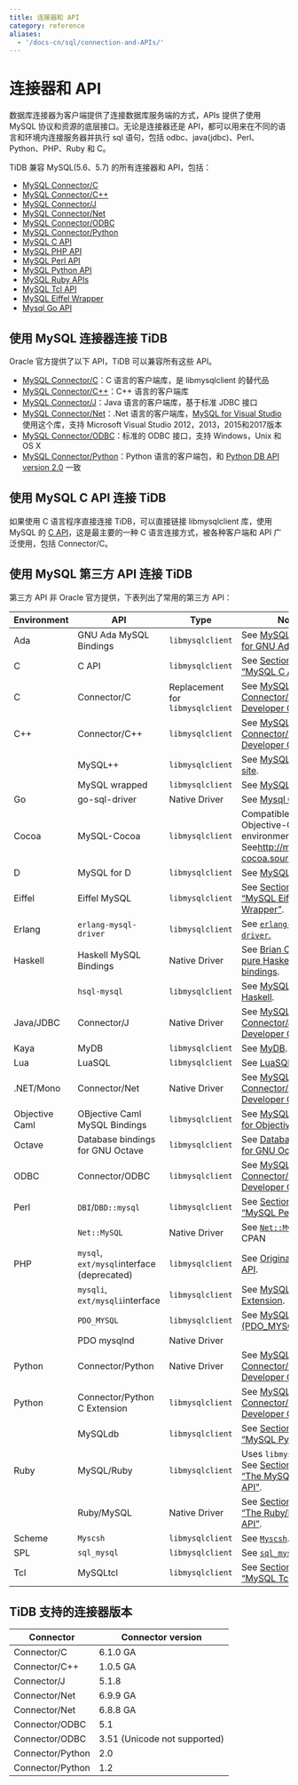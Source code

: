 ```yaml
---
title: 连接器和 API
category: reference
aliases:
  - '/docs-cn/sql/connection-and-APIs/'
---
```


# 连接器和 API

数据库连接器为客户端提供了连接数据库服务端的方式，APIs 提供了使用 MySQL 协议和资源的底层接口。无论是连接器还是 API，都可以用来在不同的语言和环境内连接服务器并执行 sql 语句，包括 odbc、java(jdbc)、Perl、Python、PHP、Ruby 和 C。

TiDB 兼容 MySQL(5.6、5.7) 的所有连接器和 API，包括：

+ [MySQL Connector/C](https://dev.mysql.com/doc/refman/5.7/en/connector-c-info.html)
+ [MySQL Connector/C++](https://dev.mysql.com/doc/refman/5.7/en/connector-cpp-info.html)
+ [MySQL Connector/J](https://dev.mysql.com/doc/refman/5.7/en/connector-j-info.html)
+ [MySQL Connector/Net](https://dev.mysql.com/doc/refman/5.7/en/connector-net-info.html)
+ [MySQL Connector/ODBC](https://dev.mysql.com/doc/refman/5.7/en/connector-odbc-info.html)
+ [MySQL Connector/Python](https://dev.mysql.com/doc/refman/5.7/en/connector-python-info.html)
+ [MySQL C API](https://dev.mysql.com/doc/refman/5.7/en/c-api.html)
+ [MySQL PHP API](https://dev.mysql.com/doc/refman/5.7/en/apis-php-info.html)
+ [MySQL Perl API](https://dev.mysql.com/doc/refman/5.7/en/apis-perl.html)
+ [MySQL Python API](https://dev.mysql.com/doc/refman/5.7/en/apis-python.html)
+ [MySQL Ruby APIs](https://dev.mysql.com/doc/refman/5.7/en/apis-ruby.html)
+ [MySQL Tcl API](https://dev.mysql.com/doc/refman/5.7/en/apis-tcl.html)
+ [MySQL Eiffel Wrapper](https://dev.mysql.com/doc/refman/5.7/en/apis-eiffel.html)
+ [Mysql Go API](https://github.com/go-sql-driver/mysql)

## 使用 MySQL 连接器连接 TiDB

Oracle 官方提供了以下 API，TiDB 可以兼容所有这些 API。

+ [MySQL Connector/C](https://dev.mysql.com/doc/refman/5.7/en/connector-c-info.html)：C 语言的客户端库，是 libmysqlclient 的替代品
+ [MySQL Connector/C++](https://dev.mysql.com/doc/refman/5.7/en/connector-cpp-info.html)：C++ 语言的客户端库
+ [MySQL Connector/J](https://dev.mysql.com/doc/refman/5.7/en/connector-j-info.html)：Java 语言的客户端库，基于标准 JDBC 接口
+ [MySQL Connector/Net](https://dev.mysql.com/doc/refman/5.7/en/connector-net-info.html)：.Net 语言的客户端库，[MySQL for Visual Studio](https://dev.mysql.com/doc/visual-studio/en/)使用这个库，支持 Microsoft Visual Studio 2012，2013，2015和2017版本
+ [MySQL Connector/ODBC](https://dev.mysql.com/doc/refman/5.7/en/connector-odbc-info.html)：标准的 ODBC 接口，支持 Windows，Unix 和 OS X
+ [MySQL Connector/Python](https://dev.mysql.com/doc/refman/5.7/en/connector-python-info.html)：Python 语言的客户端包，和 [Python DB API version 2.0](http://www.python.org/dev/peps/pep-0249/) 一致

## 使用 MySQL C API 连接 TiDB

如果使用 C 语言程序直接连接 TiDB，可以直接链接 libmysqlclient 库，使用 MySQL 的 [C API](https://dev.mysql.com/doc/refman/5.7/en/c-api.html)，这是最主要的一种 C 语言连接方式，被各种客户端和 API 广泛使用，包括 Connector/C。

## 使用 MySQL 第三方 API 连接 TiDB

第三方 API 非 Oracle 官方提供，下表列出了常用的第三方 API：

| Environment    | API                                        | Type                             | Notes                                                                                                                                 |
| -------------- | ------------------------------------------ | -------------------------------- | ------------------------------------------------------------------------------------------------------------------------------------- |
| Ada            | GNU Ada MySQL Bindings                     | `libmysqlclient`                 | See [MySQL Bindings for GNU Ada](http://gnade.sourceforge.net/)                                                                       |
| C              | C API                                      | `libmysqlclient`                 | See [Section 27.8, “MySQL C API”](https://dev.mysql.com/doc/refman/5.7/en/c-api.html).                                                |
| C              | Connector/C                                | Replacement for `libmysqlclient` | See [MySQL Connector/C Developer Guide](https://dev.mysql.com/doc/connector-c/en/).                                                   |
| C++            | Connector/C++                              | `libmysqlclient`                 | See [MySQL Connector/C++ Developer Guide](https://dev.mysql.com/doc/connector-cpp/en/).                                               |
|                | MySQL++                                    | `libmysqlclient`                 | See [MySQL++ Web site](http://tangentsoft.net/mysql++/doc/).                                                                          |
|                | MySQL wrapped                              | `libmysqlclient`                 | See [MySQL wrapped](http://www.alhem.net/project/mysql/).                                                                             |
| Go             | go-sql-driver                              | Native Driver                    | See [Mysql Go API](https://github.com/go-sql-driver/mysql)                                                                            |
| Cocoa          | MySQL-Cocoa                                | `libmysqlclient`                 | Compatible with the Objective-C Cocoa environment. See<http://mysql-cocoa.sourceforge.net/>                                           |
| D              | MySQL for D                                | `libmysqlclient`                 | See [MySQL for D](https://github.com/mysql-d/mysql-native).                                                                           |
| Eiffel         | Eiffel MySQL                               | `libmysqlclient`                 | See [Section 27.14, “MySQL Eiffel Wrapper”](https://dev.mysql.com/doc/refman/5.7/en/apis-eiffel.html).                                |
| Erlang         | `erlang-mysql-driver`                      | `libmysqlclient`                 | See [`erlang-mysql-driver`.](http://code.google.com/p/erlang-mysql-driver/)                                                           |
| Haskell        | Haskell MySQL Bindings                     | Native Driver                    | See [Brian O'Sullivan's pure Haskell MySQL bindings](http://www.serpentine.com/blog/software/mysql/).                                 |
|                | `hsql-mysql`                               | `libmysqlclient`                 | See [MySQL driver for Haskell](http://hackage.haskell.org/cgi-bin/hackage-scripts/package/hsql-mysql-1.7).                            |
| Java/JDBC      | Connector/J                                | Native Driver                    | See [MySQL Connector/J 5.1 Developer Guide](https://dev.mysql.com/doc/connector-j/5.1/en/).                                           |
| Kaya           | MyDB                                       | `libmysqlclient`                 | See [MyDB](http://kayalang.org/library/latest/MyDB).                                                                                  |
| Lua            | LuaSQL                                     | `libmysqlclient`                 | See [LuaSQL](http://keplerproject.github.io/luasql/manual.html).                                                                      |
| .NET/Mono      | Connector/Net                              | Native Driver                    | See [MySQL Connector/Net Developer Guide](https://dev.mysql.com/doc/connector-net/en/).                                               |
| Objective Caml | OBjective Caml MySQL Bindings              | `libmysqlclient`                 | See [MySQL Bindings for Objective Caml](http://raevnos.pennmush.org/code/ocaml-mysql/).                                               |
| Octave         | Database bindings for GNU Octave           | `libmysqlclient`                 | See [Database bindings for GNU Octave](http://octave.sourceforge.net/database/index.html).                                            |
| ODBC           | Connector/ODBC                             | `libmysqlclient`                 | See [MySQL Connector/ODBC Developer Guide](https://dev.mysql.com/doc/connector-odbc/en/).                                             |
| Perl           | `DBI`/`DBD::mysql`                         | `libmysqlclient`                 | See [Section 27.10, “MySQL Perl API”](https://dev.mysql.com/doc/refman/5.7/en/apis-perl.html).                                        |
|                | `Net::MySQL`                               | Native Driver                    | See [`Net::MySQL`](http://search.cpan.org/dist/Net-MySQL/MySQL.pm) at CPAN                                                            |
| PHP            | `mysql`, `ext/mysql`interface (deprecated) | `libmysqlclient`                 | See [Original MySQL API](https://dev.mysql.com/doc/apis-php/en/apis-php-mysql.html).                                                  |
|                | `mysqli`, `ext/mysqli`interface            | `libmysqlclient`                 | See [MySQL Improved Extension](https://dev.mysql.com/doc/apis-php/en/apis-php-mysqli.html).                                           |
|                | `PDO_MYSQL`                                | `libmysqlclient`                 | See [MySQL Functions (PDO_MYSQL)](https://dev.mysql.com/doc/apis-php/en/apis-php-pdo-mysql.html).                                     |
|                | PDO mysqlnd                                | Native Driver                    |                                                                                                                                       |
| Python         | Connector/Python                           | Native Driver                    | See [MySQL Connector/Python Developer Guide](https://dev.mysql.com/doc/connector-python/en/).                                         |
| Python         | Connector/Python C Extension               | `libmysqlclient`                 | See [MySQL Connector/Python Developer Guide](https://dev.mysql.com/doc/connector-python/en/).                                         |
|                | MySQLdb                                    | `libmysqlclient`                 | See [Section 27.11, “MySQL Python API”](https://dev.mysql.com/doc/refman/5.7/en/apis-python.html).                                    |
| Ruby           | MySQL/Ruby                                 | `libmysqlclient`                 | Uses `libmysqlclient`. See [Section 27.12.1, “The MySQL/Ruby API”](https://dev.mysql.com/doc/refman/5.7/en/apis-ruby-mysqlruby.html). |
|                | Ruby/MySQL                                 | Native Driver                    | See [Section 27.12.2, “The Ruby/MySQL API”](https://dev.mysql.com/doc/refman/5.7/en/apis-ruby-rubymysql.html).                        |
| Scheme         | `Myscsh`                                   | `libmysqlclient`                 | See [`Myscsh`](https://github.com/aehrisch/myscsh).                                                                                   |
| SPL            | `sql_mysql`                                | `libmysqlclient`                 | See [`sql_mysql` for SPL](http://www.clifford.at/spl/spldoc/sql_mysql.html).                                                          |
| Tcl            | MySQLtcl                                   | `libmysqlclient`                 | See [Section 27.13, “MySQL Tcl API”](https://dev.mysql.com/doc/refman/5.7/en/apis-tcl.html).                                          |


## TiDB 支持的连接器版本

| Connector        | Connector version            |
| ---------------- | ---------------------------- |
| Connector/C      | 6.1.0 GA                     |
| Connector/C++    | 1.0.5 GA                     |
| Connector/J      | 5.1.8                        |
| Connector/Net    | 6.9.9 GA                     |
| Connector/Net    | 6.8.8 GA                     |
| Connector/ODBC   | 5.1                          |
| Connector/ODBC   | 3.51 (Unicode not supported) |
| Connector/Python | 2.0                          |
| Connector/Python | 1.2                          |